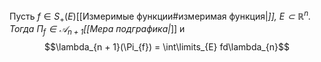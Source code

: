 Пусть $f \in S_+(E)$[[Измеримые функции#измеримая функция|*]], $E \subset \mathbb{R}^n$.
Тогда $\Pi_{f} \in \mathcal{A}_{n + 1}$[[Мера подграфика|*]] и 
$$\lambda_{n + 1}(\Pi_{f}) = \int\limits_{E} fd\lambda_{n}$$